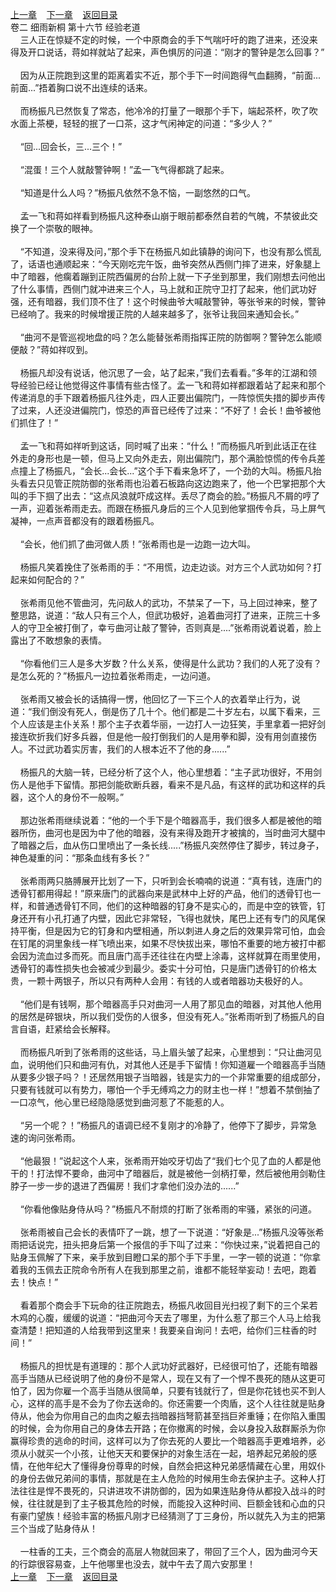 
[上一章](https://github.com/xiaominghe2014/spider_book/blob/master/book/缺月梧桐/第42章.md)&nbsp;&nbsp;&nbsp;&nbsp;[下一章](https://github.com/xiaominghe2014/spider_book/blob/master/book/缺月梧桐/第44章.md)&nbsp;&nbsp;&nbsp;&nbsp;[返回目录](https://github.com/xiaominghe2014/spider_book/blob/master/book/缺月梧桐/README.md)
<br />卷二 细雨新桐 第十六节 经验老道<br />&nbsp;&nbsp;&nbsp;&nbsp;三人正在惊疑不定的时候，一个中原商会的手下气喘吁吁的跑了进来，还没来得及开口说话，蒋如祥就站了起来，声色惧厉的问道：“刚才的警钟是怎么回事？”<br /><br />&nbsp;&nbsp;&nbsp;&nbsp;因为从正院跑到这里的距离着实不近，那个手下一时间跑得气血翻腾，“前面...前面...”捂着胸口说不出连续的话来。<br /><br />&nbsp;&nbsp;&nbsp;&nbsp;而杨振凡已然恢复了常态，他冷冷的打量了一眼那个手下，端起茶杯，吹了吹水面上茶梗，轻轻的抿了一口茶，这才气闲神定的问道：“多少人？”<br /><br />&nbsp;&nbsp;&nbsp;&nbsp;“回...回会长，三...三个！”<br /><br />&nbsp;&nbsp;&nbsp;&nbsp;“混蛋！三个人就敲警钟啊！”孟一飞气得都跳了起来。<br /><br />&nbsp;&nbsp;&nbsp;&nbsp;“知道是什么人吗？”杨振凡依然不急不恼，一副悠然的口气。<br /><br />&nbsp;&nbsp;&nbsp;&nbsp;孟一飞和蒋如祥看到杨振凡这种泰山崩于眼前都泰然自若的气魄，不禁彼此交换了一个崇敬的眼神。<br /><br />&nbsp;&nbsp;&nbsp;&nbsp;“不知道，没来得及问，”那个手下在杨振凡如此镇静的询问下，也没有那么慌乱了，话语也通顺起来：“今天刚吃完午饭，曲爷突然从西侧门摔了进来，好象腿上中了暗器，他瘸着蹦到正院西偏房的台阶上就一下子坐到那里，我们刚想去问他出了什么事情，西侧门就冲进来三个人，马上就和正院守卫打了起来，他们武功好强，还有暗器，我们顶不住了！这个时候曲爷大喊敲警钟，等张爷来的时候，警钟已经响了。我来的时候增援正院的人越来越多了，张爷让我回来通知会长。”<br /><br />&nbsp;&nbsp;&nbsp;&nbsp;“曲河不是管巡视地盘的吗？怎么能替张希雨指挥正院的防御啊？警钟怎么能顺便敲？”蒋如祥叹到。<br /><br />&nbsp;&nbsp;&nbsp;&nbsp;杨振凡却没有说话，他沉思了一会，站了起来，”我们去看看。”多年的江湖和领导经验已经让他觉得这件事情有些古怪了。孟一飞和蒋如祥都跟着站了起来和那个传递消息的手下跟着杨振凡往外走，四人正要出偏院门，一阵惊慌失措的脚步声传了过来，人还没进偏院门，惊恐的声音已经传了过来：“不好了！会长！曲爷被他们抓住了！”<br /><br />&nbsp;&nbsp;&nbsp;&nbsp;孟一飞和蒋如祥听到这话，同时喊了出来：“什么！”而杨振凡听到此话正在往外走的身形也是一顿，但马上又向外走去，刚出偏院门，那个满脸惊慌的传令兵差点撞上了杨振凡，“会长...会长...”这个手下看来急坏了，一个劲的大叫。杨振凡抬头看去只见管正院防御的张希雨也沿着石板路向这边跑来了，他一个巴掌把那个大叫的手下掴了出去：“这点风浪就吓成这样。丢尽了商会的脸。”杨振凡不屑的哼了一声，迎着张希雨走去。而跟在杨振凡身后的三个人见到他掌掴传令兵，马上屏气凝神，一点声音都没有的跟着杨振凡。<br /><br />&nbsp;&nbsp;&nbsp;&nbsp;“会长，他们抓了曲河做人质！”张希雨也是一边跑一边大叫。<br /><br />&nbsp;&nbsp;&nbsp;&nbsp;杨振凡笑着挽住了张希雨的手：“不用慌，边走边谈。对方三个人武功如何？打起来如何配合的？”<br /><br />&nbsp;&nbsp;&nbsp;&nbsp;张希雨见他不管曲河，先问敌人的武功，不禁呆了一下，马上回过神来，整了整思路，说道：“敌人只有三个人，但武功极好，追着曲河打了进来，正院三十多人的守卫全被打倒了，幸亏曲河让敲了警钟，否则真是....”张希雨说着说着，脸上露出了不敢想象的表情。<br /><br />&nbsp;&nbsp;&nbsp;&nbsp;“你看他们三人是多大岁数？什么关系，使得是什么武功？我们的人死了没有？是怎么死的？”杨振凡一边拉着张希雨走，一边问道。<br /><br />&nbsp;&nbsp;&nbsp;&nbsp;张希雨又被会长的话搞得一愣，他回忆了一下三个人的衣着举止行为，说道：“我们倒没有死人，倒是伤了几十个。他们都是二十岁左右，以属下看来，三个人应该是主仆关系！那个主子衣着华丽，一边打人一边狂笑，手里拿着一把好剑接连砍折我们好多兵器，但是他一般打倒我们的人是用拳和脚，没有用剑直接伤人。不过武功着实厉害，我们的人根本近不了他的身......”<br /><br />&nbsp;&nbsp;&nbsp;&nbsp;杨振凡的大脑一转，已经分析了这个人，他心里想着：“主子武功很好，不用剑伤人是他手下留情。那把剑能砍断兵器，看来不是凡品，有这样的武功和这样的兵器，这个人的身份不一般啊。”<br /><br />&nbsp;&nbsp;&nbsp;&nbsp;那边张希雨继续说着：“他的一个手下是个暗器高手，我们很多人都是被他的暗器所伤，曲河也是因为中了他的暗器，没有来得及跑开才被擒的，当时曲河大腿中了暗器之后，血从伤口里喷出了一条长线.....”杨振凡突然停住了脚步，转过身子，神色凝重的问：“那条血线有多长？”<br /><br />&nbsp;&nbsp;&nbsp;&nbsp;张希雨两只胳膊展开比划了一下，只听到会长喃喃的说道：“真有钱，连唐门的透骨钉都用得起！”原来唐门的武器向来是武林中上好的产品，他们的透骨钉也一样，和普通透骨钉不同，他们的这种暗器的钉身不是实心的，而是中空的铁管，钉身还开有小孔打通了内壁，因此它非常轻，飞得也就快，尾巴上还有专门的风尾保持平衡，但是因为它的钉身和内壁相通，所以刺进人身之后的效果异常可怕，血会在钉尾的洞里象线一样飞喷出来，如果不尽快拔出来，哪怕不重要的地方被打中都会因为流血过多而死。而且唐门高手还往往在内壁上涂毒，这样就算在雨里使用，透骨钉的毒性损失也会被减少到最少。委实十分可怕，只是唐门透骨钉的价格太贵，一颗十两银子，所以只有两种人会用：有钱的人或者暗器功夫极好的人。<br /><br />&nbsp;&nbsp;&nbsp;&nbsp;“他们是有钱啊，那个暗器高手只对曲河一人用了那见血的暗器，对其他人他用的居然是碎银块，所以我们受伤的人很多，但没有死人。”张希雨听到了杨振凡的自言自语，赶紧给会长解释。<br /><br />&nbsp;&nbsp;&nbsp;&nbsp;而杨振凡听到了张希雨的这些话，马上眉头皱了起来，心里想到：“只让曲河见血，说明他们只和曲河有仇，对其他人还是手下留情！你知道雇一个暗器高手当随从要多少银子吗？！还居然用银子当暗器，钱是实力的一个非常重要的组成部分，只要有钱就可以有势力，哪怕一个手无缚鸡之力的财主也一样！”想着不禁倒抽了一口凉气，他心里已经隐隐感觉到曲河惹了不能惹的人。<br /><br />&nbsp;&nbsp;&nbsp;&nbsp;“另一个呢？！”杨振凡的语调已经不复刚才的冷静了，他停下了脚步，异常急速的询问张希雨。<br /><br />&nbsp;&nbsp;&nbsp;&nbsp;“他最狠！”说起这个人来，张希雨开始咬牙切齿了“我们七个见了血的人都是他干的！打法悍不要命，曲河中了暗器后，就是被他一剑柄打晕，然后被他用剑勒住脖子一步一步的退进了西偏房！我们才拿他们没办法的......”<br /><br />&nbsp;&nbsp;&nbsp;&nbsp;“你看他像贴身侍从吗？”杨振凡不耐烦的打断了张希雨的牢骚，紧张的问道。<br /><br />&nbsp;&nbsp;&nbsp;&nbsp;张希雨被自己会长的表情吓了一跳，想了一下说道：“好象是...”杨振凡没等张希雨把话说完，扭头把身后第一个报信的手下叫了过来：“你快过来，”说着把自己的贴身玉佩解了下来，亲手放到目瞪口呆的那个手下手里，一字一顿的说道：“你拿着我的玉佩去正院命令所有人在我到那里之前，谁都不能轻举妄动！去吧，跑着去！快点！”<br /><br />&nbsp;&nbsp;&nbsp;&nbsp;看着那个商会手下玩命的往正院跑去，杨振凡收回目光扫视了剩下的三个呆若木鸡的心腹，缓缓的说道：“把曲河今天去了哪里，为什么惹了那三个人马上给我查清楚！把知道的人给我带到这里来！我要亲自询问！去吧，给你们三柱香的时间！”<br /><br />&nbsp;&nbsp;&nbsp;&nbsp;杨振凡的担忧是有道理的：那个人武功好武器好，已经很可怕了，还能有暗器高手当随从已经说明了他的身份不是常人，现在又有了一个悍不畏死的随从这更可怕了，因为你雇一个高手当随从很简单，只要有钱就行了，但是你花钱也买不到人心，这样的高手是不会为了你去送命的。你还需要一个肉盾，这个人往往就是贴身侍从，他会为你用自己的血肉之躯去挡暗器挡弩箭甚至挡巨斧重锤；在你陷入重围的时候，会为你用自己的身体去开路；在你撤离的时候，会以身投入敌群厮杀为你赢得珍贵的逃命的时间，这样可以为了你去死的人要比一个暗器高手更难培养，必须从小就买一个小孩，让他天天和要保护的对象生活在一起，培养起兄弟般的感情，在他年纪大了懂得身份尊卑的时候，自然会把这种兄弟感情藏在心里，用奴仆的身份去做兄弟间的事情，那就是在主人危险的时候用生命去保护主子。这种人打法往往是悍不畏死的，只讲进攻不讲防御的，因为如果连贴身侍从都投入战斗的时候，往往就是到了主子极其危险的时候，而能投入这种时间、巨额金钱和心血的只有豪门望族！经验丰富的杨振凡刚才已经猜测了丁三身份，所以就先入为主的把第三个当成了贴身侍从！<br /><br />&nbsp;&nbsp;&nbsp;&nbsp;一柱香的工夫，三个商会的高层人物就回来了，带回了三个人，因为曲河今天的行踪很容易查，上午他哪里也没去，就中午去了周六安那里！ <br />
[上一章](https://github.com/xiaominghe2014/spider_book/blob/master/book/缺月梧桐/第42章.md)&nbsp;&nbsp;&nbsp;&nbsp;[下一章](https://github.com/xiaominghe2014/spider_book/blob/master/book/缺月梧桐/第44章.md)&nbsp;&nbsp;&nbsp;&nbsp;[返回目录](https://github.com/xiaominghe2014/spider_book/blob/master/book/缺月梧桐/README.md)
